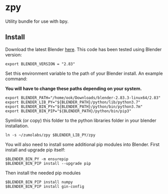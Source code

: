# zpy

Utility bundle for use with bpy.

## Install

Download the latest Blender [here](https://www.blender.org/download/). This code has been tested using Blender version:

```
export BLENDER_VERSION = "2.83"
```

Set this environment variable to the path of your Blender install. An example command:

**You will have to change these paths depending on your system.**

```
export BLENDER_PATH="/home/ook/Downloads/blender-2.83.3-linux64/2.83"
export BLENDER_LIB_PY="${BLENDER_PATH}/python/lib/python3.7"
export BLENDER_BIN_PY="${BLENDER_PATH}/python/bin/python3.7m"
export BLENDER_BIN_PIP="${BLENDER_PATH}/python/bin/pip3"
```

Symlink (or copy) this folder to the python libraries folder in your blender installation.

```
ln -s ~/zumolabs/zpy $BLENDER_LIB_PY/zpy
```

You will also need to install some additional pip modules into Blender. First install and upgrade pip itself:

```
$BLENDER_BIN_PY -m ensurepip
$BLENDER_BIN_PIP install --upgrade pip
```

Then install the needed pip modules

```
$BLENDER_BIN_PIP install numpy
$BLENDER_BIN_PIP install gin-config
```
